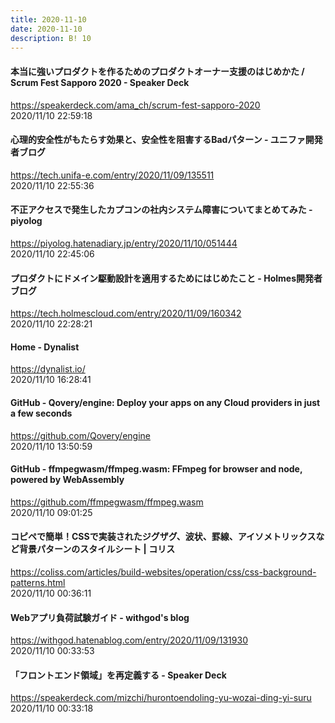 ```yaml
---
title: 2020-11-10
date: 2020-11-10
description: B! 10
---
```


#### 本当に強いプロダクトを作るためのプロダクトオーナー支援のはじめかた / Scrum Fest Sapporo 2020 - Speaker Deck
https://speakerdeck.com/ama_ch/scrum-fest-sapporo-2020<br>
2020/11/10 22:59:18<br>


#### 心理的安全性がもたらす効果と、安全性を阻害するBadパターン - ユニファ開発者ブログ
https://tech.unifa-e.com/entry/2020/11/09/135511<br>
2020/11/10 22:55:36<br>


#### 不正アクセスで発生したカプコンの社内システム障害についてまとめてみた - piyolog
https://piyolog.hatenadiary.jp/entry/2020/11/10/051444<br>
2020/11/10 22:45:06<br>


#### プロダクトにドメイン駆動設計を適用するためにはじめたこと - Holmes開発者ブログ
https://tech.holmescloud.com/entry/2020/11/09/160342<br>
2020/11/10 22:28:21<br>


#### Home - Dynalist
https://dynalist.io/<br>
2020/11/10 16:28:41<br>


#### GitHub - Qovery/engine: Deploy your apps on any Cloud providers in just a few seconds
https://github.com/Qovery/engine<br>
2020/11/10 13:50:59<br>


#### GitHub - ffmpegwasm/ffmpeg.wasm: FFmpeg for browser and node, powered by WebAssembly
https://github.com/ffmpegwasm/ffmpeg.wasm<br>
2020/11/10 09:01:25<br>


#### コピペで簡単！CSSで実装されたジグザグ、波状、罫線、アイソメトリックスなど背景パターンのスタイルシート | コリス
https://coliss.com/articles/build-websites/operation/css/css-background-patterns.html<br>
2020/11/10 00:36:11<br>


#### Webアプリ負荷試験ガイド - withgod's blog
https://withgod.hatenablog.com/entry/2020/11/09/131930<br>
2020/11/10 00:33:53<br>


#### 「フロントエンド領域」を再定義する - Speaker Deck
https://speakerdeck.com/mizchi/hurontoendoling-yu-wozai-ding-yi-suru<br>
2020/11/10 00:33:18<br>


